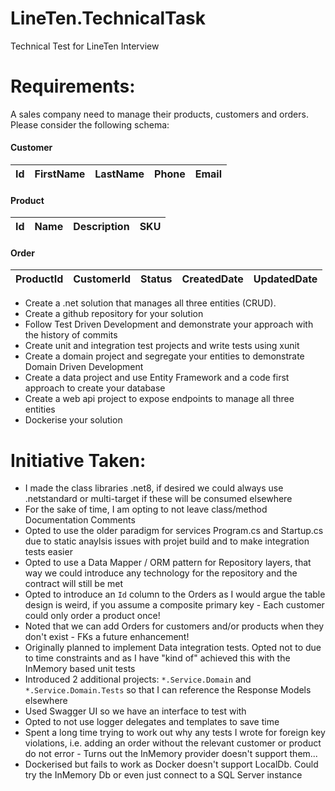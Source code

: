 # LineTen.TechnicalTask
Technical Test for LineTen Interview

# Requirements:
A sales company need to manage their products, customers and orders.
Please consider the following schema:

#### Customer
| Id | FirstName | LastName | Phone | Email |
|----|-----------|----------|-------|-------|

#### Product
| Id | Name | Description | SKU |
|----|------|-------------|-----|

#### Order
| ProductId | CustomerId | Status | CreatedDate | UpdatedDate |
|-----------|------------|--------|-------------|-------------|

- Create a .net solution that manages all three entities (CRUD).
- Create a github repository for your solution
- Follow Test Driven Development and demonstrate your approach with the history of commits
- Create unit and integration test projects and write tests using xunit
- Create a domain project and segregate your entities to demonstrate Domain Driven Development
- Create a data project and use Entity Framework and a code first approach to create your database
- Create a web api project to expose endpoints to manage all three entities
- Dockerise your solution

# Initiative Taken:
- I made the class libraries .net8, if desired we could always use .netstandard or multi-target if these will be consumed elsewhere
- For the sake of time, I am opting to not leave class/method Documentation Comments
- Opted to use the older paradigm for services Program.cs and Startup.cs due to static anaylsis issues with projet build and to make integration tests easier
- Opted to use a Data Mapper / ORM pattern for Repository layers, that way we could introduce any technology for the repository and the contract will still be met
- Opted to introduce an `Id` column to the Orders as I would argue the table design is weird, if you assume a composite primary key - Each customer could only order a product once!
- Noted that we can add Orders for customers and/or products when they don't exist - FKs a future enhancement!
- Originally planned to implement Data integration tests. Opted not to due to time constraints and as I have "kind of" achieved this with the InMemory based unit tests
- Introduced 2 additional projects: `*.Service.Domain` and `*.Service.Domain.Tests` so that I can reference the Response Models elsewhere
- Used Swagger UI so we have an interface to test with
- Opted to not use logger delegates and templates to save time
- Spent a long time trying to work out why any tests I wrote for foreign key violations, i.e. adding an order without the relevant customer or product do not error - Turns out the InMemory provider doesn't support them...
- Dockerised but fails to work as Docker doesn't support LocalDb. Could try the InMemory Db or even just connect to a SQL Server instance